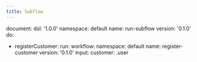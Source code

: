 ```yaml
---
title: Subflow
---
```

document:
  dsl: '1.0.0'
  namespace: default
  name: run-subflow
  version: '0.1.0'
do:
  - registerCustomer:
      run:
        workflow:
          namespace: default
          name: register-customer
          version: '0.1.0'
          input:
            customer: .user